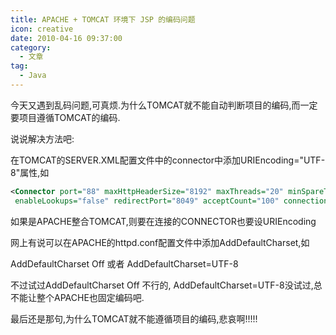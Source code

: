 ```yaml
---
title: APACHE + TOMCAT 环境下 JSP 的编码问题
icon: creative
date: 2010-04-16 09:37:00
category:
  - 文章
tag:
  - Java
---
```


今天又遇到乱码问题,可真烦.为什么TOMCAT就不能自动判断项目的编码,而一定要项目遵循TOMCAT的编码.

说说解决方法吧:

在TOMCAT的SERVER.XML配置文件中的connector中添加URIEncoding="UTF-8"属性,如

``` xml
<Connector port="88" maxHttpHeaderSize="8192" maxThreads="20" minSpareThreads="5" maxSpareThreads="10"
 enableLookups="false" redirectPort="8049" acceptCount="100" connectionTimeout="20000" disableUploadTimeout="true" URIEncoding="UTF-8" />
```

如果是APACHE整合TOMCAT,则要在连接的CONNECTOR也要设URIEncoding

网上有说可以在APACHE的httpd.conf配置文件中添加AddDefaultCharset,如

AddDefaultCharset Off
或者
AddDefaultCharset=UTF-8

不过试过AddDefaultCharset Off 不行的, AddDefaultCharset=UTF-8没试过,总不能让整个APACHE也固定编码吧.

最后还是那句,为什么TOMCAT就不能遵循项目的编码,悲哀啊!!!!!
